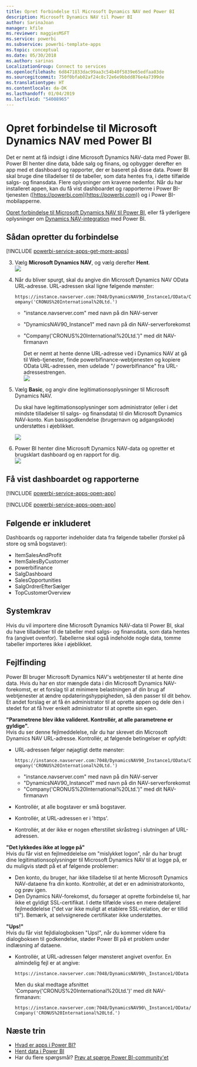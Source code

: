```yaml
---
title: Opret forbindelse til Microsoft Dynamics NAV med Power BI
description: Microsoft Dynamics NAV til Power BI
author: SarinaJoan
manager: kfile
ms.reviewer: maggiesMSFT
ms.service: powerbi
ms.subservice: powerbi-template-apps
ms.topic: conceptual
ms.date: 05/30/2018
ms.author: sarinas
LocalizationGroup: Connect to services
ms.openlocfilehash: 6d8471833dac99aa3c54b40f5839e65edfaa03de
ms.sourcegitcommit: 750f0bfab02af24c8c72e6e9bbdd876e4a7399de
ms.translationtype: HT
ms.contentlocale: da-DK
ms.lasthandoff: 01/04/2019
ms.locfileid: "54008965"
---
```

# <a name="connect-to-microsoft-dynamics-nav-with-power-bi"></a>Opret forbindelse til Microsoft Dynamics NAV med Power BI
Det er nemt at få indsigt i dine Microsoft Dynamics NAV-data med Power BI. Power BI henter dine data, både salg og finans, og opbygger derefter en app med et dashboard og rapporter, der er baseret på disse data. Power BI skal bruge dine tilladelser til de tabeller, som data hentes fra, i dette tilfælde salgs- og finansdata. Flere oplysninger om kravene nedenfor. Når du har installeret appen, kan du få vist dashboardet og rapporterne i Power BI-tjenesten ([https://powerbi.com](https://powerbi.com)) og i Power BI-mobilapperne. 

[Opret forbindelse til Microsoft Dynamics NAV til Power BI](https://app.powerbi.com/getdata/services/microsoft-dynamics-nav), eller få yderligere oplysninger om [Dynamics NAV-integration](https://powerbi.microsoft.com/integrations/microsoft-dynamics-nav) med Power BI.

## <a name="how-to-connect"></a>Sådan opretter du forbindelse
[!INCLUDE [powerbi-service-apps-get-more-apps](./includes/powerbi-service-apps-get-more-apps.md)]

3. Vælg **Microsoft Dynamics NAV**, og vælg derefter **Hent**.  
   ![](media/service-connect-to-microsoft-dynamics-nav/mdnav.png)
4. Når du bliver spurgt, skal du angive din Microsoft Dynamics NAV OData URL-adresse. URL-adressen skal ligne følgende mønster:
   
    `https://instance.navserver.com:7048/DynamicsNAV90_Instance1/OData/Company('CRONUS%20International%20Ltd.')`
   
   * "instance.navserver.com" med navn på din NAV-server
   * "DynamicsNAV90\_Instance1" med navn på din NAV-serverforekomst
   * "Company('CRONUS%20International%20Ltd.')" med dit NAV-firmanavn
     
     Det er nemt at hente denne URL-adresse ved i Dynamics NAV at gå til Web-tjenester, finde powerbifinance-webtjenesten og kopiere OData URL-adressen, men udelade "/ powerbifinance" fra URL-adressestrengen.  
     ![](media/service-connect-to-microsoft-dynamics-nav/param.png)
5. Vælg **Basic**, og angiv dine legitimationsoplysninger til Microsoft Dynamics NAV.
   
    Du skal have legitimationsoplysninger som administrator (eller i det mindste tilladelser til salgs- og finansdata) til din Microsoft Dynamics NAV-konto.  Kun basisgodkendelse (brugernavn og adgangskode) understøttes i øjeblikket.
   
    ![](media/service-connect-to-microsoft-dynamics-nav/creds.png)
6. Power BI henter dine Microsoft Dynamics NAV-data og opretter et brugsklart dashboard og en rapport for dig.   
   ![](media/service-connect-to-microsoft-dynamics-nav/dashboard.png)

## <a name="view-the-dashboard-and-reports"></a>Få vist dashboardet og rapporterne
[!INCLUDE [powerbi-service-apps-open-app](./includes/powerbi-service-apps-open-app.md)]

[!INCLUDE [powerbi-service-apps-open-app](./includes/powerbi-service-apps-what-now.md)]

## <a name="whats-included"></a>Følgende er inkluderet
Dashboards og rapporter indeholder data fra følgende tabeller (forskel på store og små bogstaver):  

* ItemSalesAndProfit  
* ItemSalesByCustomer  
* powerbifinance  
* SalgDashboard  
* SalesOpportunities  
* SalgOrdrerEfterSælger  
* TopCustomerOverview  

## <a name="system-requirements"></a>Systemkrav
Hvis du vil importere dine Microsoft Dynamics NAV-data til Power BI, skal du have tilladelser til de tabeller med salgs- og finansdata, som data hentes fra (angivet ovenfor). Tabellerne skal også indeholde nogle data, tomme tabeller importeres ikke i øjeblikket.

## <a name="troubleshooting"></a>Fejlfinding
Power BI bruger Microsoft Dynamics NAV's webtjenester til at hente dine data. Hvis du har en stor mængde data i din Microsoft Dynamics NAV-forekomst, er et forslag til at minimere belastningen af din brug af webtjenester at ændre opdateringshyppigheden, så den passer til dit behov. Et andet forslag er at få én administrator til at oprette appen og dele den i stedet for at få hver enkelt administrator til at oprette sin egen.

**"Parametrene blev ikke valideret. Kontrollér, at alle parametrene er gyldige".**  
Hvis du ser denne fejlmeddelelse, når du har skrevet din Microsoft Dynamics NAV URL-adresse. Kontrollér, at følgende betingelser er opfyldt:

* URL-adressen følger nøjagtigt dette mønster:
  
    `https://instance.navserver.com:7048/DynamicsNAV90_Instance1/OData/Company('CRONUS%20International%20Ltd.')`
  
  * "instance.navserver.com" med navn på din NAV-server
  * "DynamicsNAV90\_Instance1" med navn på din NAV-serverforekomst
  * "Company('CRONUS%20International%20Ltd.')" med dit NAV-firmanavn
* Kontrollér, at alle bogstaver er små bogstaver.  
* Kontrollér, at URL-adressen er i 'https'.  
* Kontrollér, at der ikke er nogen efterstillet skråstreg i slutningen af URL-adressen.

**"Det lykkedes ikke at logge på"**  
Hvis du får vist en fejlmeddelelse om "mislykket logon", når du har brugt dine legitimationsoplysninger til Microsoft Dynamics NAV til at logge på, er du muligvis stødt på et af følgende problemer:

* Den konto, du bruger, har ikke tilladelse til at hente Microsoft Dynamics NAV-dataene fra din konto. Kontrollér, at det er en administratorkonto, og prøv igen.
* Den Dynamics NAV-forekomst, du forsøger at oprette forbindelse til, har ikke et gyldigt SSL-certifikat. I dette tilfælde vises en mere detaljeret fejlmeddelelse ("det var ikke muligt at etablere SSL-relation, der er tillid til"). Bemærk, at selvsignerede certifikater ikke understøttes.

**"Ups!"**  
Hvis du får vist fejldialogboksen "Ups!", når du kommer videre fra dialogboksen til godkendelse, støder Power BI på et problem under indlæsning af dataene.

* Kontrollér, at URL-adressen følger mønsteret angivet ovenfor. En almindelig fejl er at angive:
  
    `https://instance.navserver.com:7048/DynamicsNAV90\_Instance1/OData`
  
    Men du skal medtage afsnittet 'Company('CRONUS%20International%20Ltd.')' med dit NAV-firmanavn:
  
    `https://instance.navserver.com:7048/DynamicsNAV90\_Instance1/OData/Company('CRONUS%20International%20Ltd.')`

## <a name="next-steps"></a>Næste trin
* [Hvad er apps i Power BI?](service-create-distribute-apps.md)
* [Hent data i Power BI](service-get-data.md)
* Har du flere spørgsmål? [Prøv at spørge Power BI-community'et](http://community.powerbi.com/)

